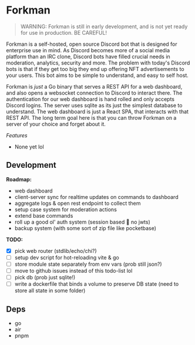 # Forkman

> WARNING: Forkman is still in early development, and is not yet
ready for use in production. BE CAREFUL!

Forkman is a self-hosted, open source Discord bot that is designed
for enterprise use in mind. As Discord becomes more of a social media platform
than an IRC clone, Discord bots have filled crucial needs in moderation,
analytics, security and more. The problem with today's Discord bots is that
if they get too big they end up offering NFT advertisements to your users.
This bot aims to be simple to understand, and easy to self host.

Forkman is *just* a Go binary that serves a REST API for a web dashboard,
and also opens a websocket connection to Discord to interact there. The authentication
for our web dashboard is hand rolled and only accepts Discord logins. The server uses
sqlite as its just the simplest database to understand. The web dashboard is just a
React SPA, that interacts with that REST API. The long term goal here is that you can
throw Forkman on a server of your choice and forget about it.

*Features*
- None yet lol

## Development

**Roadmap:**
- web dashboard
- client-server sync for realtime updates on commands to dashboard
- aggregate logs & open rest endpoint to collect them
- setup case system for moderation actions
- extend base commands
- roll up a good ol' auth system (session based 🙅 no jwts)
- backup system (with some sort of zip file like pocketbase)

**TODO:**
- [x] pick web router (stdlib/echo/chi?)
- [ ] setup dev script for hot-reloading vite & go
- [ ] store module state separately from env vars (prob still json?)
- [ ] move to github issues instead of this todo-list lol
- [ ] pick db (prob just sqlite!)
- [ ] write a dockerfile that binds a volume to preserve DB state (need to store all state in some folder)

## Deps
- go
- air
- pnpm

